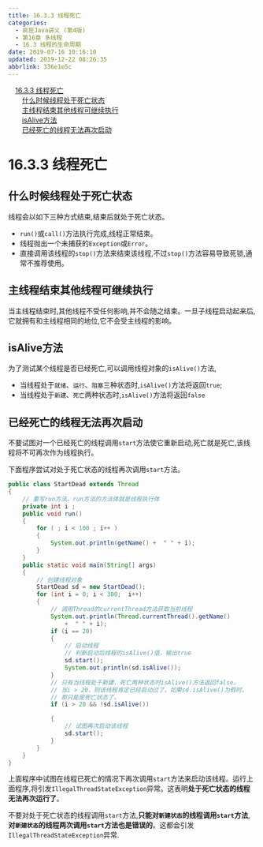 ```yaml
---
title: 16.3.3 线程死亡
categories: 
  - 疯狂Java讲义 (第4版)
  - 第16章 多线程
  - 16.3 线程的生命周期
date: 2019-07-16 10:16:10
updated: 2019-12-22 08:26:35
abbrlink: 336e1e5c
---
```

<div id='my_toc'><a href="/JavaReadingNotes/336e1e5c/#16-3-3-线程死亡" class="header_1">16.3.3 线程死亡</a><br><a href="/JavaReadingNotes/336e1e5c/#什么时候线程处于死亡状态" class="header_2">什么时候线程处于死亡状态</a><br><a href="/JavaReadingNotes/336e1e5c/#主线程结束其他线程可继续执行" class="header_2">主线程结束其他线程可继续执行</a><br><a href="/JavaReadingNotes/336e1e5c/#isAlive方法" class="header_2">isAlive方法</a><br><a href="/JavaReadingNotes/336e1e5c/#已经死亡的线程无法再次启动" class="header_2">已经死亡的线程无法再次启动</a><br></div>
<style>.header_1{margin-left: 1em;}.header_2{margin-left: 2em;}.header_3{margin-left: 3em;}.header_4{margin-left: 4em;}.header_5{margin-left: 5em;}.header_6{margin-left: 6em;}</style>
<!--more-->
<script>if (navigator.platform.search('arm')==-1){document.getElementById('my_toc').style.display = 'none';}var e,p = document.getElementsByTagName('p');while (p.length>0) {e = p[0];e.parentElement.removeChild(e);}</script>

<!--end-->
<!--SSTStart-->
# 16.3.3 线程死亡 #
## 什么时候线程处于死亡状态 ##
线程会以如下三种方式结束,结束后就处于死亡状态。
- `run()`或`call()`方法执行完成,线程正常结束。
- 线程抛出一个未捕获的`Exception`或`Error`。
- 直接调用该线程的`stop()`方法来结束该线程,不过`stop()`方法容易导致死锁,通常不推荐使用。

## 主线程结束其他线程可继续执行 ##
当主线程结束时,其他线程不受任何影响,并不会随之结束。一旦子线程启动起来后,它就拥有和主线程相同的地位,它不会受主线程的影响。
## isAlive方法 ##
为了测试某个线程是否已经死亡,可以调用线程对象的`isAlive()`方法,
- 当线程处于`就绪`、`运行`、`阻塞`三种状态时,`isAlive()`方法将返回`true`;
- 当线程处于`新建`、`死亡`两种状态时,`isAlive()`方法将返回`false`

## 已经死亡的线程无法再次启动 ##
不要试图对一个已经死亡的线程调用`start`方法使它重新启动,死亡就是死亡,该线程将不可再次作为线程执行。
<!--SSTStop-->

下面程序尝试对处于死亡状态的线程再次调用`start`方法。
```java
public class StartDead extends Thread
{
    // 重写run方法，run方法的方法体就是线程执行体
    private int i ;
    public void run()
    {
        for ( ; i < 100 ; i++ )
        {
            System.out.println(getName() +  " " + i);
        }
    }
    public static void main(String[] args)
    {
        // 创建线程对象
        StartDead sd = new StartDead();
        for (int i = 0; i < 300;  i++)
        {
            // 调用Thread的currentThread方法获取当前线程
            System.out.println(Thread.currentThread().getName()
                +  " " + i);
            if (i == 20)
            {
                // 启动线程
                // 判断启动后线程的isAlive()值，输出true
                sd.start();
                System.out.println(sd.isAlive());
            }
            // 只有当线程处于新建、死亡两种状态时isAlive()方法返回false。
            // 当i > 20，则该线程肯定已经启动过了，如果sd.isAlive()为假时，
            // 那只能是死亡状态了。
            if (i > 20 && !sd.isAlive())

            {
                // 试图再次启动该线程
                sd.start();
            }
        }
    }
}
```
上面程序中试图在线程已死亡的情况下再次调用`start`方法来启动该线程。运行上面程序,将引发`IllegalThreadStateException`异常。这表明**处于死亡状态的线程无法再次运行了**。

<!--SSTStart-->
不要对处于死亡状态的线程调用`start`方法,**只能对`新建状态`的线程调用`start`方法**,**对`新建状态`的线程两次调用`start`方法也是错误的**。这都会引发`IllegalThreadStateException`异常.
<!--SSTStop-->

